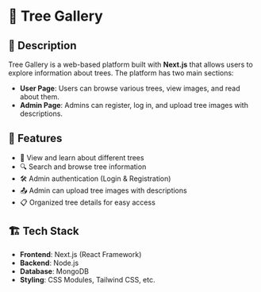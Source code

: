 # 🌳 Tree Gallery

## 📌 Description
Tree Gallery is a web-based platform built with **Next.js** that allows users to explore information about trees. The platform has two main sections:

- **User Page**: Users can browse various trees, view images, and read about them.  
- **Admin Page**: Admins can register, log in, and upload tree images with descriptions.

## 🚀 Features
- 🌿 View and learn about different trees  
- 🔍 Search and browse tree information  
- 🛠️ Admin authentication (Login & Registration)  
- 📤 Admin can upload tree images with descriptions  
- 📋 Organized tree details for easy access  

## 🏗️ Tech Stack
- **Frontend**: Next.js (React Framework)  
- **Backend**: Node.js
- **Database**: MongoDB   
- **Styling**: CSS Modules, Tailwind CSS, etc.
